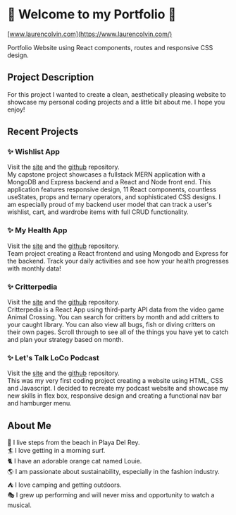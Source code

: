# :star2: Welcome to my Portfolio :star2: 
[www.laurencolvin.com](https://www.laurencolvin.com/)

Portfolio Website using React components, routes and responsive CSS design.

## Project Description

For this project I wanted to create a clean, aesthetically pleasing website to showcase my personal coding projects and a little bit about me. I hope you enjoy!

## Recent Projects

### :sparkles: Wishlist App

Visit the [site](https://laurencolvin.github.io/wishlist-client/#/) and the [github](https://github.com/LaurenColvin/wishlist-client) repository.  
My capstone project showcases a fullstack MERN application with a MongoDB and Express backend and a React and Node front end. This application features responsive design, 11 React components, countless useStates, props and ternary operators, and sophisticated CSS designs. I am especially proud of my backend user model that can track a user's wishlist, cart, and wardrobe items with full CRUD functionality.

### :sparkles: My Health App

Visit the [site](https://laurencolvin.github.io/my-health-client/) and the [github](https://github.com/LaurenColvin/my-health-client) repository.  
Team project creating a React frontend and using Mongodb and Express for the backend. Track your daily activities and see how your health progresses with monthly data!
 
### :sparkles: Critterpedia

Visit the [site](https://laurencolvin.github.io/project-2-react/) and the [github](https://github.com/LaurenColvin/project-2-react) repository.  
Critterpedia is a React App using third-party API data from the video game Animal Crossing. You can search for critters by month and add critters to your caught library. You can also view all bugs, fish or diving critters on their own pages. Scroll through to see all of the things you have yet to catch and plan your strategy based on month.

### :sparkles: Let's Talk LoCo Podcast

Visit the [site](https://laurencolvin.github.io/Portfolio-Project-1/) and the [github](https://github.com/LaurenColvin/Portfolio-Project-1) repository.  
This was my very first coding project creating a website using HTML, CSS and Javascript. I decided to recreate my podcast website and showcase my new skills in flex box, responsive design and creating a functional nav bar and hamburger menu. 


## About Me

:palm_tree: I live steps from the beach in Playa Del Rey.  
:surfer: I love getting in a morning surf.  
:cat2: I have an adorable orange cat named Louie.  
:earth_americas: I am passionate about sustainability, especially in the fashion industry.  
:tent: I love camping and getting outdoors.  
:performing_arts: I grew up performing and will never miss and opportunity to watch a musical.  